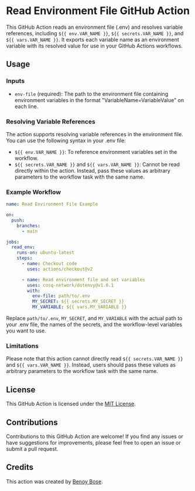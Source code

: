 # Read Environment File GitHub Action

This GitHub Action reads an environment file (.env) and resolves variable references, including `${{ env.VAR_NAME }}`, `${{ secrets.VAR_NAME }}`, and `${{ vars.VAR_NAME }}`. It exports each variable name as an environment variable with its resolved value for use in your GitHub Actions workflows.

## Usage

### Inputs

- `env-file` (required): The path to the environment file containing environment variables in the format "VariableName=VariableValue" on each line.

### Resolving Variable References

The action supports resolving variable references in the environment file. You can use the following syntax in your .env file:

- `${{ env.VAR_NAME }}`: To reference environment variables set in the workflow.
- `${{ secrets.VAR_NAME }}` and `${{ vars.VAR_NAME }}`: Cannot be read directly within the action. Instead, pass these values as arbitrary parameters to the workflow task with the same name.

### Example Workflow

```yaml
name: Read Environment File Example

on:
  push:
    branches:
      - main

jobs:
  read_env:
    runs-on: ubuntu-latest
    steps:
      - name: Checkout code
        uses: actions/checkout@v2

      - name: Read environment file and set variables
        uses: cosq-network/dotenvy@v1.0.1
        with:
          env-file: path/to/.env
          MY_SECRET: ${{ secrets.MY_SECRET }}
          MY_VARIABLE: ${{ vars.MY_VARIABLE }}
```

Replace `path/to/.env`, `MY_SECRET`, and `MY_VARIABLE` with the actual path to your .env file, the names of the secrets, and the workflow-level variables you want to use.

### Limitations

Please note that this action cannot directly read `${{ secrets.VAR_NAME }}` and `${{ vars.VAR_NAME }}`. Instead, users should pass these values as arbitrary parameters to the workflow task with the same name.

## License

This GitHub Action is licensed under the [MIT License](LICENSE).

## Contributions

Contributions to this GitHub Action are welcome! If you find any issues or have suggestions for improvements, please feel free to open an issue or submit a pull request.

## Credits

This action was created by [Benoy Bose](https://github.com/benoybose).

